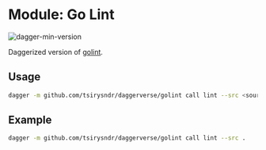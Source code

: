 # Module: Go Lint

![dagger-min-version](https://img.shields.io/badge/dagger%20version-v0.10.0-green)

Daggerized version of [golint](https://github.com/golang/lint).

## Usage

```sh
dagger -m github.com/tsirysndr/daggerverse/golint call lint --src <source>
```

## Example

```sh
dagger -m github.com/tsirysndr/daggerverse/golint call lint --src .
```
